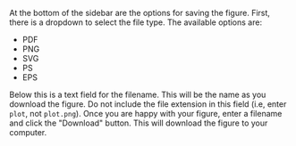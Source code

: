 At the bottom of the sidebar are the options for saving the figure. First, there is a dropdown to select the file type. The available options are:
- PDF
- PNG
- SVG
- PS
- EPS
            
Below this is a text field for the filename. This will be the name as you download the figure. Do not include the file extension in this field (i.e, enter `plot`, not `plot.png`). Once you are happy with your figure, enter a filename and click the "Download" button. This will download the figure to your computer.
